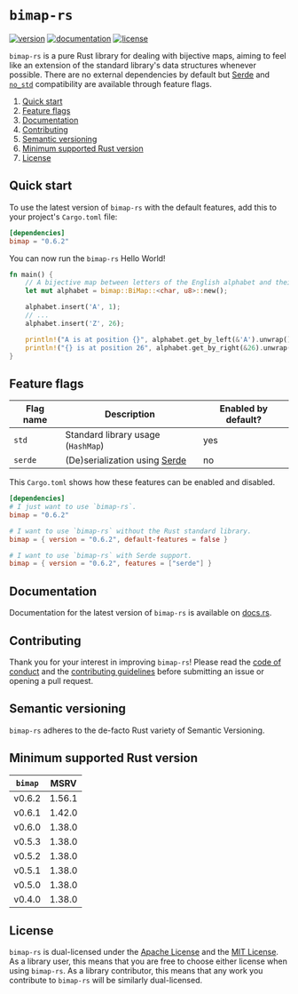 # `bimap-rs`

<!-- badges -->
[![version][version badge]][lib.rs]
[![documentation][documentation badge]][docs.rs]
[![license][license badge]](#license)


`bimap-rs` is a pure Rust library for dealing with bijective maps, aiming to
feel like an extension of the standard library's data structures whenever
possible. There are no external dependencies by default but [Serde] and
[`no_std`] compatibility are available through feature flags.

1. [Quick start](#quick-start)
1. [Feature flags](#feature-flags)
1. [Documentation](#documentation)
1. [Contributing](#contributing)
1. [Semantic versioning](#semantic-versioning)
1. [Minimum supported Rust version](#minimum-supported-rust-version)
1. [License](#license)

## Quick start

To use the latest version of `bimap-rs` with the default features, add this to
your project's `Cargo.toml` file:

```toml
[dependencies]
bimap = "0.6.2"
```

You can now run the `bimap-rs` Hello World!

```rust
fn main() {
    // A bijective map between letters of the English alphabet and their positions.
    let mut alphabet = bimap::BiMap::<char, u8>::new();

    alphabet.insert('A', 1);
    // ...
    alphabet.insert('Z', 26);

    println!("A is at position {}", alphabet.get_by_left(&'A').unwrap());
    println!("{} is at position 26", alphabet.get_by_right(&26).unwrap());
}
```

## Feature flags

| Flag name | Description                        | Enabled by default? |
| ---       | ---                                | ---                 |
| `std`     | Standard library usage (`HashMap`) | yes                 |
| `serde`   | (De)serialization using [Serde]    | no                  |

This `Cargo.toml` shows how these features can be enabled and disabled.

```toml
[dependencies]
# I just want to use `bimap-rs`.
bimap = "0.6.2"

# I want to use `bimap-rs` without the Rust standard library.
bimap = { version = "0.6.2", default-features = false }

# I want to use `bimap-rs` with Serde support.
bimap = { version = "0.6.2", features = ["serde"] }
```

## Documentation

Documentation for the latest version of `bimap-rs` is available on [docs.rs].

## Contributing

Thank you for your interest in improving `bimap-rs`! Please read the [code of
conduct] and the [contributing guidelines] before submitting an issue or
opening a pull request.

## Semantic versioning

`bimap-rs` adheres to the de-facto Rust variety of Semantic Versioning.

## Minimum supported Rust version

| `bimap` | MSRV   |
| ---     | ---    |
| v0.6.2  | 1.56.1 |
| v0.6.1  | 1.42.0 |
| v0.6.0  | 1.38.0 |
| v0.5.3  | 1.38.0 |
| v0.5.2  | 1.38.0 |
| v0.5.1  | 1.38.0 |
| v0.5.0  | 1.38.0 |
| v0.4.0  | 1.38.0 |

## License

`bimap-rs` is dual-licensed under the [Apache License] and the [MIT License].
As a library user, this means that you are free to choose either license when
using `bimap-rs`. As a library contributor, this means that any work you
contribute to `bimap-rs` will be similarly dual-licensed.

<!-- external links -->
[docs.rs]: https://docs.rs/bimap/
[lib.rs]: https://lib.rs/crates/bimap
[`no_std`]: https://rust-embedded.github.io/book/intro/no-std.html
[Serde]: https://serde.rs/

<!-- local files -->
[Apache License]: LICENSE_APACHE
[code of conduct]: CODE_OF_CONDUCT.md
[contributing guidelines]: CONTRIBUTING.md
[MIT License]: LICENSE_MIT

<!-- static badge images (all purple) -->
[documentation badge]: https://img.shields.io/static/v1?label=documentation&message=docs.rs&color=blueviolet
[license badge]: https://img.shields.io/static/v1?label=license&message=Apache-2.0/MIT&color=blueviolet
[version badge]: https://img.shields.io/static/v1?label=latest%20version&message=lib.rs&color=blueviolet

